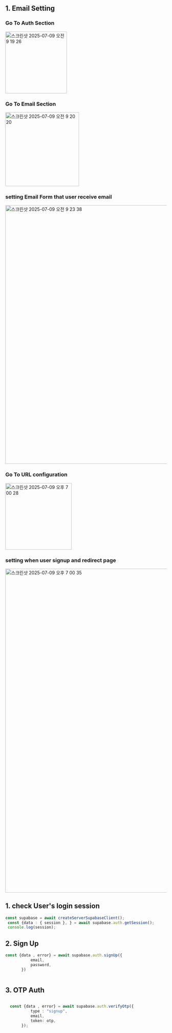 


##  1. Email Setting

### Go To Auth Section
<img width="192" alt="스크린샷 2025-07-09 오전 9 19 26" src="https://github.com/user-attachments/assets/17b77875-7c27-4140-b06d-918022696f2a" />


### Go To Email Section
<img width="230" alt="스크린샷 2025-07-09 오전 9 20 20" src="https://github.com/user-attachments/assets/704e3f4f-83b8-44ab-9c7a-21a39406f4e6" />



###  setting Email Form that  user receive email
<img width="805" alt="스크린샷 2025-07-09 오전 9 23 38" src="https://github.com/user-attachments/assets/2e4fdf05-f84a-483f-a569-45d8accdb3f9" />


###  Go To URL configuration
<img width="207" alt="스크린샷 2025-07-09 오후 7 00 28" src="https://github.com/user-attachments/assets/e3c5e2be-1b89-48c6-9fc0-33cd5a8e7a45" />

###  setting when user signup and redirect page

<img width="1008" alt="스크린샷 2025-07-09 오후 7 00 35" src="https://github.com/user-attachments/assets/dae532a6-be1c-47ee-a011-5a3bb4fcd4ac" />


##  1. check User's  login session


 ```typescript
 const supabase = await createServerSupabaseClient();
  const {data : { session }, } = await supabase.auth.getSession(); 
  console.log(session);


```



##  2. Sign Up


 ```typescript
 const {data , error} = await supabase.auth.signUp({
            email,
            password,
        })



```


##  3. OTP Auth


 ```typescript

   const {data , error} = await supabase.auth.verifyOtp({
            type : "signup",
            email,
            token: otp,
        });
```

 


